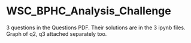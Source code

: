 # WSC_BPHC_Analysis_Challenge

3 questions in the Questions PDF.
Their solutions are in the 3 ipynb files.
Graph of q2, q3 attached separately too.
